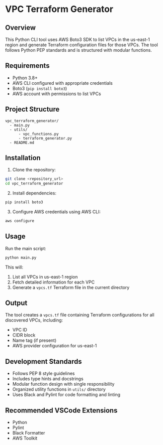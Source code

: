 # VPC Terraform Generator

## Overview
This Python CLI tool uses AWS Boto3 SDK to list VPCs in the us-east-1 region and generate Terraform configuration files for those VPCs. The tool follows Python PEP standards and is structured with modular functions.

## Requirements
- Python 3.8+
- AWS CLI configured with appropriate credentials
- Boto3 (`pip install boto3`)
- AWS account with permissions to list VPCs

## Project Structure
```
vpc_terraform_generator/
  - main.py
  - utils/
      - vpc_functions.py
      - terraform_generator.py
  - README.md
```

## Installation
1. Clone the repository:
```bash
git clone <repository_url>
cd vpc_terraform_generator
```
2. Install dependencies:
```bash
pip install boto3
```
3. Configure AWS credentials using AWS CLI:
```bash
aws configure
```

## Usage
Run the main script:
```bash
python main.py
```

This will:
1. List all VPCs in us-east-1 region
2. Fetch detailed information for each VPC
3. Generate a `vpcs.tf` Terraform file in the current directory

## Output
The tool creates a `vpcs.tf` file containing Terraform configurations for all discovered VPCs, including:
- VPC ID
- CIDR block
- Name tag (if present)
- AWS provider configuration for us-east-1

## Development Standards
- Follows PEP 8 style guidelines
- Includes type hints and docstrings
- Modular function design with single responsibility
- Organized utility functions in `utils/` directory
- Uses Black and Pylint for code formatting and linting

## Recommended VSCode Extensions
- Python
- Pylint
- Black Formatter
- AWS Toolkit

